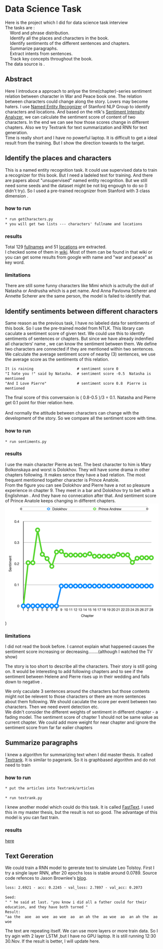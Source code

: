 # Data Science Task

Here is the project which I did for data science task interview<br />
The tasks are :<br />
   &nbsp; &nbsp; Word and phrase distribution.<br />
    &nbsp; &nbsp; Identify all the places and characters in the book.<br />
    &nbsp; &nbsp; Identify sentiments of the different sentences and chapters.<br />
    &nbsp; &nbsp; Summarize paragraphs.<br />
    &nbsp; &nbsp; Extract intents from sentences.<br />
    &nbsp; &nbsp; Track key concepts throughout the book.<br />
The data source is [<War and Peace book one>](https://en.wikisource.org/wiki/War_and_Peace/Book_One) .

## Abstract
Here I introduce a approach to anlyse the time(chapter)-series sentiment relation between character in War and Peace book one. The relation between characters could change along the story. Lovers may become haters. I use [Named Entity Recognizer](https://nlp.stanford.edu/software/CRF-NER.shtml) of Stanford NLP Group to identify characters and locations. And based on the ntlk's [Sentiment Intensity Analyzer](https://www.nltk.org/api/nltk.sentiment.html), we can calculate the sentiment score of content of two characters. In the end we can see how those scores change in different chapters. Also we try Textrank for text summarization and RNN for text generation.<br />
Time is really short and I have no powerful laptop. It is difficult to get a ideal result from the training. But I show the direction towards to the target.


## Identify the places and characters

This is a named entity recognition task. It could use supervised data to train a recognizer for this book. But I need a ladeled text for training. And there are papers about "unsupervised" named entity recognition. But we still need some seeds and the dataset might be not big engough to do so (I didn't try). So I used a pre-trained recognizer from Stanford with 3 class dimension .
### how to run
```
* run getCharacters.py
* you will get two lists --- characters' fullname and locations
 ```



### results
Total 129 [fullnames](https://github.com/licheng5625/data-science-task/blob/master/characts.txt) and 51 [locations](https://github.com/licheng5625/data-science-task/blob/master/locations.txt) are extracted.<br />
I checked some of them in [wiki](https://en.wikipedia.org/wiki/List_of_War_and_Peace_characters). Most of them can be found in that wiki or you can get some results from google with name and "war and peace" as key word.<br />

### limitations
There are still some funny characters like Mimi which is actrully the doll of Natasha or Andrusha which is a pet name.
And Anna Pavlovna Scherer and Annette Scherer are the same person, the model is failed to identify that.

## Identify sentiments between different characters
Same reason as the previous task, I have no labeled data for sentiments of this book. So I use the pre-trained model from NTLK. This library can caculate a sentiment score of given text. We could use this to identify sentiments of sentences or chapters. But since we have already indenfied all characters‘ name , we can know the sentiment between them. We define two characters are connected if they are mentioned within two sentences. We calculate the average sentiment score of nearby (3) sentences, we use the average score as the sentiments of this relation.
```
It is raining                    # sentiment score 0
"I hate you !" said by Natasha.  # sentiment score -0.5  Natasha is mentioned
"And I Love Pierre"              # sentiment score 0.8  Pierre is mentioned
```
The final score of this conversaion is ( 0.8-0.5 )/3 = 0.1. Natasha and Pierre get 0.1 point for thier relation here.<br />
<br />
And normally the attitude between characters can change with the development of the story. So we compare all the sentiment score with time.<br />
### how to run
```
* run sentiments.py

```
### results
I use the main character Pierre as test.  The best character to him is Mary Bolkonskaya and worst is Dolokhov. They will have some drama in other chapters following. It makes sence they have a bad relation. The most frequent mentioned togather character is Prince Anatole.<br />
From the figure you can see Dolokhov and Pierre have a not so pleasure experience in chapter 9. They meet in a bar and Dolokhov try to bet with a Englishman . And they have no connecation after that. And sentiment score of Prince Anatole keeps changing in different chapters.<br />
![figure](https://github.com/licheng5625/data-science-task/blob/master/result.png) )

### limitations
I did not read the book before. I cannot explain what happened causes the sentiment score increasing or decreasing........(although I watched the TV show)

The story is too short to describe all the characters. Their story is still going on. It would be interesting to add following chapters and to see if the sentiment between Helene and Pierre rises up in their wedding and falls down to negative .<br />

We only caculate 3 sentences around the characters but those contents might not be relevent to those characters or there are more sentences about them following. We should caculate the score per event between two characters. Then we need event detection etc.<br />
We didn't consider the different weights of sentiment in different chapter - a fading model. The sentiment score of chapter 1 should not be same value as current chapter. We could add more weight for near chapter and ignore the sentiment score from far far ealier chapters<br />

## Summarize paragraphs
I knew a algorithm for summarizing text when I did master thesis. It called [Textrank]( https://web.eecs.umich.edu/~mihalcea/papers/mihalcea.emnlp04.pdf). It is similar to pagerank. So it is graphbased algorithm and do not need to train<br />

### how to run
```
* put the articles into Textrank/articles

* run textrank.py

```
I knew another model which could do this task. It is called [FastText](https://github.com/facebookresearch/fastText/tree/master/python). I used this in my master thesis, but the result is not so good. The advantage of this model is you can fast train.
### results
[here](https://github.com/licheng5625/data-science-task/tree/master/TextRank/summaries)


## Text Gereration
 We could train a RNN model to gererate text to simulate Leo Tolstoy. First I try a single layer RNN, after 20 epochs loss is stable around 0.0789. Source code refences to Jason Brownlee's [blog](https://machinelearningmastery.com/text-generation-lstm-recurrent-neural-networks-python-keras/).
 ```
 loss: 2.6921 - acc: 0.2245 - val_loss: 2.7897 - val_acc: 0.2073
 
 Seed:
 " " he said at last. "you know i did all a father could for their education, and they have both turned "
 Result:
 "aa the  aoe  ao woe  ao woe  ao  an ah the  ao woe  ao  an ah the  ao woe
 ```
 The text are repeating itself. We can use more layers or more train data. So I try agin with 2 layer LSTM ,but I have no GPU laptop. It is still running 12:30 30.Nov.  If the result is better, I will update here.

 